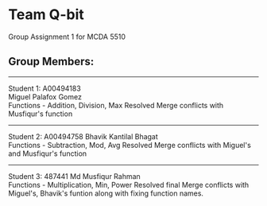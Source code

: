 # Team Q-bit
Group Assignment 1 for MCDA 5510


## Group Members:
---

Student 1: A00494183  
Miguel Palafox Gomez <br>
Functions - Addition, Division, Max
Resolved Merge conflicts with Musfiqur's function

---
Student 2: A00494758
Bhavik Kantilal Bhagat <br>
Functions - Subtraction, Mod, Avg
Resolved Merge conflicts with Miguel's and Musfiqur's function

---
Student 3: 487441
Md Musfiqur Rahman  <br>
Functions - Multiplication, Min, Power
Resolved final Merge conflicts with Miguel's, Bhavik's funtion along with fixing function names.

